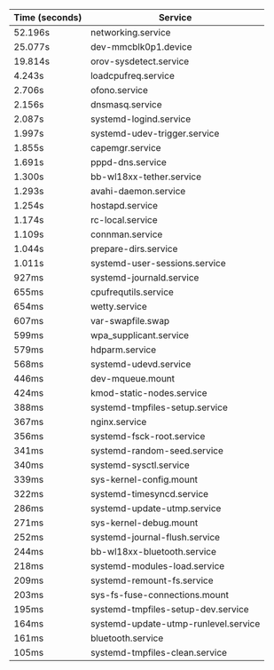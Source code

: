 | Time (seconds) | Service |
|----|----|
| 52.196s | networking.service |
| 25.077s | dev-mmcblk0p1.device |
| 19.814s | orov-sysdetect.service |
| 4.243s | loadcpufreq.service |
| 2.706s | ofono.service |
| 2.156s | dnsmasq.service |
| 2.087s | systemd-logind.service |
| 1.997s | systemd-udev-trigger.service |
| 1.855s | capemgr.service |
| 1.691s | pppd-dns.service |
| 1.300s | bb-wl18xx-tether.service |
| 1.293s | avahi-daemon.service |
| 1.254s | hostapd.service |
| 1.174s | rc-local.service |
| 1.109s | connman.service |
| 1.044s | prepare-dirs.service |
| 1.011s | systemd-user-sessions.service |
| 927ms | systemd-journald.service |
| 655ms | cpufrequtils.service |
| 654ms | wetty.service |
| 607ms | var-swapfile.swap |
| 599ms | wpa_supplicant.service |
| 579ms | hdparm.service |
| 568ms | systemd-udevd.service |
| 446ms | dev-mqueue.mount |
| 424ms | kmod-static-nodes.service |
| 388ms | systemd-tmpfiles-setup.service |
| 367ms | nginx.service |
| 356ms | systemd-fsck-root.service |
| 341ms | systemd-random-seed.service |
| 340ms | systemd-sysctl.service |
| 339ms | sys-kernel-config.mount |
| 322ms | systemd-timesyncd.service |
| 286ms | systemd-update-utmp.service |
| 271ms | sys-kernel-debug.mount |
| 252ms | systemd-journal-flush.service |
| 244ms | bb-wl18xx-bluetooth.service |
| 218ms | systemd-modules-load.service |
| 209ms | systemd-remount-fs.service |
| 203ms | sys-fs-fuse-connections.mount |
| 195ms | systemd-tmpfiles-setup-dev.service |
| 164ms | systemd-update-utmp-runlevel.service |
| 161ms | bluetooth.service |
| 105ms | systemd-tmpfiles-clean.service |
